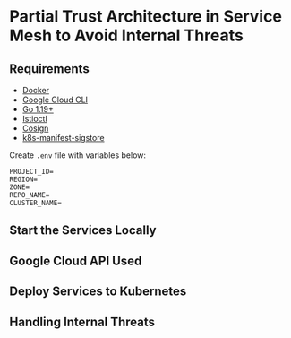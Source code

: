 # Partial Trust Architecture in Service Mesh to Avoid Internal Threats

## Requirements

- [Docker](https://www.docker.com/get-started/)
- [Google Cloud CLI](https://cloud.google.com/sdk/gcloud)
- [Go 1.19+](https://go.dev/dl/)
- [Istioctl](https://istio.io/latest/docs/setup/getting-started/)
- [Cosign](https://docs.sigstore.dev/cosign/installation/#nix)
- [k8s-manifest-sigstore](https://github.com/sigstore/k8s-manifest-sigstore)

Create `.env` file with variables below:

```env
PROJECT_ID=
REGION=
ZONE=
REPO_NAME=
CLUSTER_NAME=
```

## Start the Services Locally

## Google Cloud API Used

## Deploy Services to Kubernetes

## Handling Internal Threats
